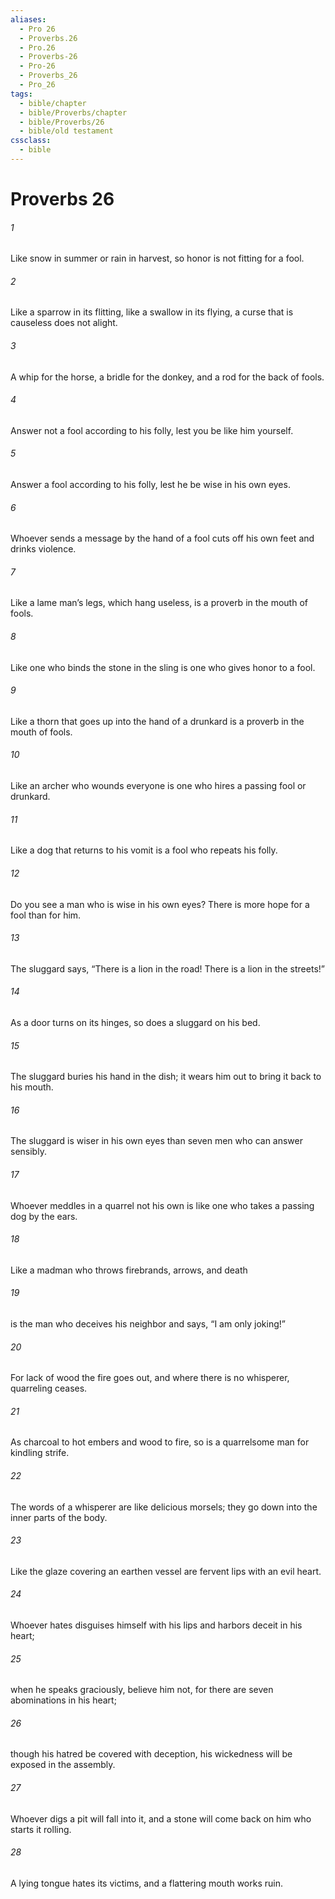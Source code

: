 ```yaml
---
aliases:
  - Pro 26
  - Proverbs.26
  - Pro.26
  - Proverbs-26
  - Pro-26
  - Proverbs_26
  - Pro_26
tags:
  - bible/chapter
  - bible/Proverbs/chapter
  - bible/Proverbs/26
  - bible/old testament
cssclass:
  - bible
---
```


# Proverbs 26

###### 1
Like snow in summer or rain in harvest, so honor is not fitting for a fool.
###### 2
Like a sparrow in its flitting, like a swallow in its flying,   a curse that is causeless does not alight.
###### 3
A whip for the horse, a bridle for the donkey, and a rod for the back of fools.
###### 4
Answer not a fool according to his folly, lest you be like him yourself.
###### 5
Answer a fool according to his folly, lest he be wise in his own eyes.
###### 6
Whoever sends a message by the hand of a fool cuts off his own feet and drinks violence.
###### 7
Like a lame man’s legs, which hang useless, is a proverb in the mouth of fools.
###### 8
Like one who binds the stone in the sling is one who gives honor to a fool.
###### 9
Like a thorn that goes up into the hand of a drunkard is a proverb in the mouth of fools.
###### 10
Like an archer who wounds everyone is one who hires a passing fool or drunkard.
###### 11
Like a dog that returns to his vomit is a fool who repeats his folly.
###### 12
Do you see a man who is wise in his own eyes?   There is more hope for a fool than for him.
###### 13
The sluggard says, “There is a lion in the road! There is a lion in the streets!”
###### 14
As a door turns on its hinges, so does a sluggard on his bed.
###### 15
The sluggard buries his hand in the dish; it wears him out to bring it back to his mouth.
###### 16
The sluggard is wiser in his own eyes   than seven men who can answer sensibly.
###### 17
Whoever meddles in a quarrel not his own is like one who takes a passing dog by the ears.
###### 18
Like a madman who throws firebrands, arrows, and death
###### 19
is the man who deceives his neighbor and says, “I am only joking!”
###### 20
For lack of wood the fire goes out, and where there is no whisperer, quarreling ceases.
###### 21
As charcoal to hot embers and wood to fire, so is a quarrelsome man for kindling strife.
###### 22
The words of a whisperer are like delicious morsels; they go down into the inner parts of the body.
###### 23
Like the glaze covering an earthen vessel are fervent lips with an evil heart.
###### 24
Whoever hates disguises himself with his lips and harbors deceit in his heart;
###### 25
when he speaks graciously, believe him not, for there are seven abominations in his heart;
###### 26
though his hatred be covered with deception, his wickedness will be exposed in the assembly.
###### 27
Whoever digs a pit will fall into it, and a stone will come back on him who starts it rolling.
###### 28
A lying tongue hates its victims, and a flattering mouth works ruin.



